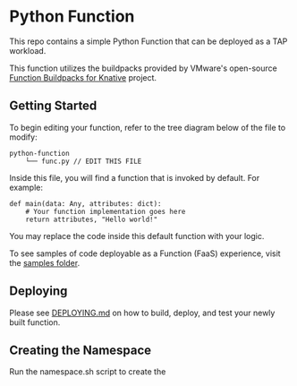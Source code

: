 # Python Function

This repo contains a simple Python Function that can be deployed as a TAP workload.

This function utilizes the buildpacks provided by VMware's open-source [Function Buildpacks for Knative](https://github.com/vmware-tanzu/function-buildpacks-for-knative) project.

## Getting Started

To begin editing your function, refer to the tree diagram below of the file to modify:

```
python-function
    └── func.py // EDIT THIS FILE
```

Inside this file, you will find a function that is invoked by default. For example:

```
def main(data: Any, attributes: dict):
    # Your function implementation goes here
    return attributes, "Hello world!"
```

You may replace the code inside this default function with your logic.

To see samples of code deployable as a Function (FaaS) experience, visit the [samples folder](https://github.com/vmware-tanzu/function-buildpacks-for-knative/tree/main/samples/python).

## Deploying

Please see [DEPLOYING.md](DEPLOYING.md) on how to build, deploy, and test your newly built function.


## Creating the Namespace

Run the namespace.sh script to create the 